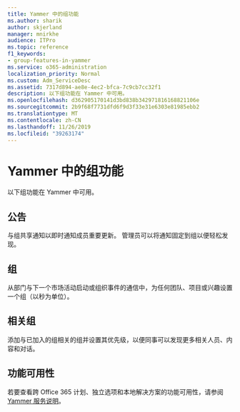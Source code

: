 ```yaml
---
title: Yammer 中的组功能
ms.author: sharik
author: skjerland
manager: mnirkhe
audience: ITPro
ms.topic: reference
f1_keywords:
- group-features-in-yammer
ms.service: o365-administration
localization_priority: Normal
ms.custom: Adm_ServiceDesc
ms.assetid: 7317d894-ae8e-4ec2-bfca-7c9cb7cc32f1
description: 以下组功能在 Yammer 中可用。
ms.openlocfilehash: d362905170141d3bd838b342971816168821106e
ms.sourcegitcommit: 2b9f68f7731dfd6f9d3f33e31e6303e81985ebb2
ms.translationtype: MT
ms.contentlocale: zh-CN
ms.lasthandoff: 11/26/2019
ms.locfileid: "39263174"
---
```

# <a name="group-features-in-yammer"></a>Yammer 中的组功能

以下组功能在 Yammer 中可用。
  
## <a name="announcements"></a>公告

与组共享通知以即时通知成员重要更新。 管理员可以将通知固定到组以便轻松发现。
  
## <a name="groups"></a>组

从部门与下一个市场活动启动或组织事件的通信中，为任何团队、项目或兴趣设置一个组（以秒为单位）。
  
## <a name="related-groups"></a>相关组

添加与已加入的组相关的组并设置其优先级，以便同事可以发现更多相关人员、内容和对话。
  
## <a name="feature-availability"></a>功能可用性

若要查看跨 Office 365 计划、独立选项和本地解决方案的功能可用性，请参阅[Yammer 服务说明](yammer-service-description.md)。
  